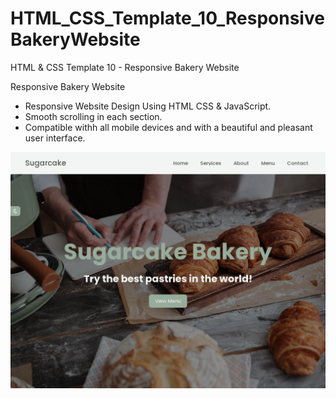 # HTML_CSS_Template_10_ResponsiveBakeryWebsite
HTML  &amp; CSS Template 10 - Responsive Bakery Website

Responsive Bakery Website
- Responsive Website Design Using HTML CSS & JavaScript.
- Smooth scrolling in each section.
- Compatible withh all mobile devices and with a beautiful and pleasant user interface.

![preview img](/preview.png)
